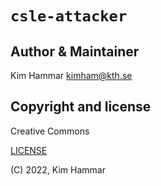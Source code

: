 # `csle-attacker`


## Author & Maintainer

Kim Hammar <kimham@kth.se>

## Copyright and license

Creative Commons

[LICENSE](../../LICENSE.md)

(C) 2022, Kim Hammar

